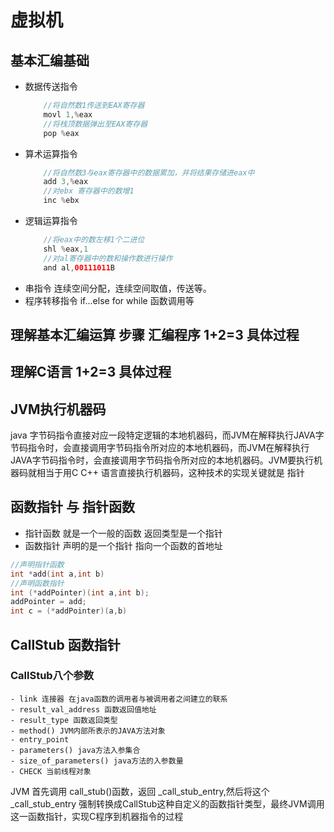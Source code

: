 # 虚拟机

## 基本汇编基础
- 数据传送指令
    ```java
        //将自然数1传送到EAX寄存器
        movl 1,%eax
        //将栈顶数据弹出至EAX寄存器
        pop %eax
    ```
- 算术运算指令
    ```java
        //将自然数3与eax寄存器中的数据累加，并将结果存储进eax中
        add 3,%eax
        //对ebx 寄存器中的数增1
        inc %ebx
    ```
- 逻辑运算指令
    ```java
        //将eax中的数左移1个二进位
        shl %eax,1
        //对al寄存器中的数和操作数进行操作
        and al,00111011B
    ```
- 串指令
    连续空间分配，连续空间取值，传送等。
- 程序转移指令 if...else for while 函数调用等

## 理解基本汇编运算 步骤 汇编程序 1+2=3 具体过程
## 理解C语言 1+2=3 具体过程 

## JVM执行机器码
java 字节码指令直接对应一段特定逻辑的本地机器码，而JVM在解释执行JAVA字节码指令时，会直接调用字节码指令所对应的本地机器码，而JVM在解释执行JAVA字节码指令时，会直接调用字节码指令所对应的本地机器码。JVM要执行机器码就相当于用C C++ 语言直接执行机器码，这种技术的实现关键就是 指针

## 函数指针 与 指针函数
- 指针函数 就是一个一般的函数 返回类型是一个指针
- 函数指针 声明的是一个指针 指向一个函数的首地址

```c
//声明指针函数
int *add(int a,int b)
//声明函数指针
int (*addPointer)(int a,int b);
addPointer = add;
int c = (*addPointer)(a,b)
```
## CallStub 函数指针

### CallStub八个参数
    - link 连接器 在java函数的调用者与被调用者之间建立的联系
    - result_val_address 函数返回值地址
    - result_type 函数返回类型
    - method() JVM内部所表示的JAVA方法对象
    - entry_point
    - parameters() java方法入参集合
    - size_of_parameters() java方法的入参数量
    - CHECK 当前线程对象

JVM 首先调用 call_stub()函数，返回 _call_stub_entry,然后将这个_call_stub_entry 强制转换成CallStub这种自定义的函数指针类型，最终JVM调用这一函数指针，实现C程序到机器指令的过程


